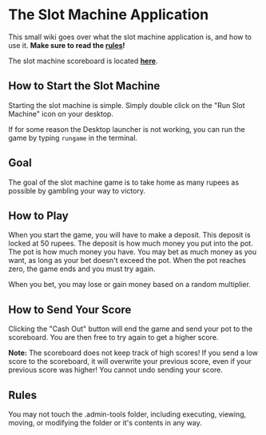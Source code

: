 # The Slot Machine Application
This small wiki goes over what the slot machine application is, and how to use it. **Make sure to read the [rules](#Rules)!**

The slot machine scoreboard is located **[here](https://192.168.20.218:5000)**.

## How to Start the Slot Machine
Starting the slot machine is simple. Simply double click on the "Run Slot Machine" icon on your desktop.

If for some reason the Desktop launcher is not working, you can run the game by typing `rungame` in the terminal.

## Goal
The goal of the slot machine game is to take home as many rupees as possible by gambling your way to victory.

## How to Play
When you start the game, you will have to make a deposit. This deposit is locked at 50 rupees. The deposit is how much money you put into the pot. The pot is how much money you have. You may bet as much money as you want, as long as your bet doesn't exceed the pot. When the pot reaches zero, the game ends and you must try again.

When you bet, you may lose or gain money based on a random multiplier.

## How to Send Your Score
Clicking the "Cash Out" button will end the game and send your pot to the scoreboard. You are then free to try again to get a higher score.

**Note:** The scoreboard does not keep track of high scores! If you send a low score to the scoreboard, it will overwrite your previous score, even if your previous score was higher! You cannot undo sending your score.

## Rules
You may not touch the .admin-tools folder, including executing, viewing, moving, or modifying the folder or it's contents in any way.
